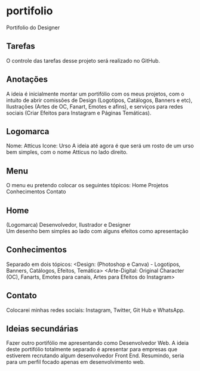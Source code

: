# portifolio
Portifolio do Designer

## Tarefas 

O controle das tarefas desse projeto será realizado no GitHub.

## Anotações

A ideia é inicialmente montar um portifólio com os meus projetos, com o intuito de abrir comissões de Design (Logotipos, Catálogos, Banners e etc), Ilustrações (Artes de OC, Fanart, Emotes e afins), e serviços para redes sociais (Criar Efeitos para Instagram e Páginas Temáticas).

## Logomarca 
Nome: Atticus
Icone: Urso
A ideia até agora é que será um rosto de um urso bem simples, com o nome Atticus no lado direito.

## Menu 
O menu eu pretendo colocar os seguintes tópicos:
Home
Projetos
Conhecimentos
Contato

## Home
(Logomarca)
Desenvolvedor, Ilustrador e Designer  
Um desenho bem simples ao lado com alguns efeitos como apresentação

## Conhecimentos
Separado em dois tópicos:
<Design: (Photoshop e Canva) - Logotipos, Banners, Catálogos, Efeitos, Temática>
<Arte-Digital: Original Character (OC), Fanarts, Emotes para canais, Artes para Efeitos do Instagram>

## Contato
Colocarei minhas redes sociais:
Instagram, Twitter, Git Hub e WhatsApp.


## Ideias secundárias
Fazer outro portifólio me apresentando como Desenvolvedor Web.
A ideia deste portifólio totalmente separado é apresentar para empresas que estiverem recrutando algum desenvolvedor Front End. 
Resumindo, seria para um perfil focado apenas em desenvolvimento web.


